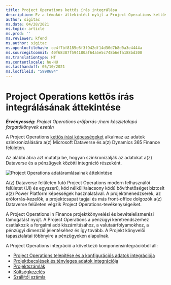 ```yaml
---
title: Project Operations kettős írás integrálása
description: Ez a témakör áttekintést nyújt a Project Operations kettős írású integrációjáról.
author: sigitac
ms.date: 04/28/2021
ms.topic: article
ms.prod: ''
ms.reviewer: kfend
ms.author: sigitac
ms.openlocfilehash: ce4f7bf8185e6f3f942df14d30d7b8d0a3e4444a
ms.sourcegitcommit: 40f68387f594180af64a5e5c748b6efa188bd300
ms.translationtype: HT
ms.contentlocale: hu-HU
ms.lasthandoff: 05/10/2021
ms.locfileid: "5998684"
---
```

# <a name="project-operations-dual-write-integration-overview"></a>Project Operations kettős írás integrálásának áttekintése

_**Érvényesség:** Project Operations erőforrás-/nem készletalapú forgatókönyvek esetén_

A Project Operations [kettős írási képességeket](/dynamics365/fin-ops-core/dev-itpro/data-entities/dual-write/dual-write-home-page) alkalmaz az adatok szinkronizálására a(z) Microsoft Dataverse és a(z) Dynamics 365 Finance felületen.

Az alábbi ábra azt mutatja be, hogyan szinkronizálják az adatokat a(z) Dataverse és a pénzügyek közötti integráció részeként.

![Project Operations adatáramlásainak áttekintése](./media/ProjectOperationsFlows.jpg)

A(z) Dataverse felületen futó Project Operations modern felhasználói felületet (UI) és egyszerű, kód nélküli/alacsony kódú bővíthetőséget biztosít a(z) Power Platform képességek használatával. A projektmenedzserek, az erőforrás-kezelők, a projektcsapat tagjai és más front-office dolgozók a(z) Dataverse felületen végzik Project Operations-tevékenységeiket.

A Project Operations in Finance projektkönyvelési és bevételelismerési támogatást nyújt. A Project Operations a pénzügyi keretrendszerhez csatlakozik a forgalmi adó kiszámításához, a valutaárfolyamokhoz, a pénzügyi dimenzió jelentéséhez és így tovább. A Projekt könyvelői tapasztalatai többnyire a pénzügyeken alapulnak.

A Project Operations integráció a következő komponensintegrációból áll:


- [Project Operations telepítése és a konfigurációs adatok integrációja](resource-dual-write-setup-integration.md) 
- [Projektbecslések és tényleges adatok integrációja](resource-dual-write-estimates-actuals.md)
- [Projektszámlák](resource-dual-write-project-invoice.md)
- [Költségkezelés](resource-dual-write-expense.md)
- [Szállítói számla](resource-dual-write-vendor-invoice.md)
